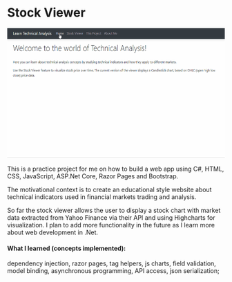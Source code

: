# Stock Viewer

<img src="demo1.gif" height=300>

This is a practice project for me on how to build a web app using C#, HTML, CSS, JavaScript, ASP.Net Core, Razor Pages and Bootstrap.

The motivational context is to create an educational style website about technical indicators used in financial markets trading and analysis.

So far the stock viewer allows the user to display a stock chart with market data extracted from Yahoo Finance via their API and using Highcharts for visualization. 
I plan to add more functionality in the future as I learn more about web development in .Net.

#### What I learned (concepts implemented): 
dependency injection, razor pages, tag helpers, js charts, field validation, model binding, asynchronous programming, API access, json serialization;
